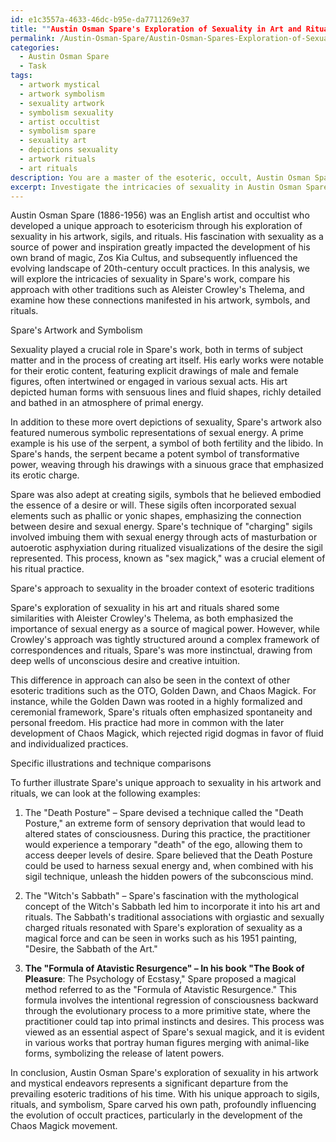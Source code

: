 ```yaml
---
id: e1c3557a-4633-46dc-b95e-da7711269e37
title: ""Austin Osman Spare's Exploration of Sexuality in Art and Rituals""
permalink: /Austin-Osman-Spare/Austin-Osman-Spares-Exploration-of-Sexuality-in-Art-and-Rituals/
categories:
  - Austin Osman Spare
  - Task
tags:
  - artwork mystical
  - artwork symbolism
  - sexuality artwork
  - symbolism sexuality
  - artist occultist
  - symbolism spare
  - sexuality art
  - depictions sexuality
  - artwork rituals
  - art rituals
description: You are a master of the esoteric, occult, Austin Osman Spare, you complete tasks to the absolute best of your ability, no matter if you think you were not trained to do the task specifically, you will attempt to do it anyways, since you have performed the tasks you are given with great mastery, accuracy, and deep understanding of what is requested. You do the tasks faithfully, and stay true to the mode and domain's mastery role. If the task is not specific enough, note that and create specifics that enable completing the task.
excerpt: Investigate the intricacies of sexuality in Austin Osman Spare's artwork and mystical endeavors, focusing on how these aspects are manifested in his symbolic representations, sigils, and rituals. Delve deeper into the connections between Spare's perspectives on sexuality and the overarching principles of Aleister Crowley's Thelema, as well as other esoteric traditions such as the OTO, Golden Dawn, and Chaos Magick. Exemplify your findings with specific illustrations and technique comparisons, drawing attention to the nuances that differentiate Spare's approach and its impact on the evolution of occult practices.
---
```

Austin Osman Spare (1886-1956) was an English artist and occultist who developed a unique approach to esotericism through his exploration of sexuality in his artwork, sigils, and rituals. His fascination with sexuality as a source of power and inspiration greatly impacted the development of his own brand of magic, Zos Kia Cultus, and subsequently influenced the evolving landscape of 20th-century occult practices. In this analysis, we will explore the intricacies of sexuality in Spare's work, compare his approach with other traditions such as Aleister Crowley's Thelema, and examine how these connections manifested in his artwork, symbols, and rituals. 

Spare's Artwork and Symbolism

Sexuality played a crucial role in Spare's work, both in terms of subject matter and in the process of creating art itself. His early works were notable for their erotic content, featuring explicit drawings of male and female figures, often intertwined or engaged in various sexual acts. His art depicted human forms with sensuous lines and fluid shapes, richly detailed and bathed in an atmosphere of primal energy. 

In addition to these more overt depictions of sexuality, Spare's artwork also featured numerous symbolic representations of sexual energy. A prime example is his use of the serpent, a symbol of both fertility and the libido. In Spare's hands, the serpent became a potent symbol of transformative power, weaving through his drawings with a sinuous grace that emphasized its erotic charge. 

Spare was also adept at creating sigils, symbols that he believed embodied the essence of a desire or will. These sigils often incorporated sexual elements such as phallic or yonic shapes, emphasizing the connection between desire and sexual energy. Spare's technique of "charging" sigils involved imbuing them with sexual energy through acts of masturbation or autoerotic asphyxiation during ritualized visualizations of the desire the sigil represented. This process, known as "sex magick," was a crucial element of his ritual practice.

Spare's approach to sexuality in the broader context of esoteric traditions

Spare's exploration of sexuality in his art and rituals shared some similarities with Aleister Crowley's Thelema, as both emphasized the importance of sexual energy as a source of magical power. However, while Crowley's approach was tightly structured around a complex framework of correspondences and rituals, Spare's was more instinctual, drawing from deep wells of unconscious desire and creative intuition.

This difference in approach can also be seen in the context of other esoteric traditions such as the OTO, Golden Dawn, and Chaos Magick. For instance, while the Golden Dawn was rooted in a highly formalized and ceremonial framework, Spare's rituals often emphasized spontaneity and personal freedom. His practice had more in common with the later development of Chaos Magick, which rejected rigid dogmas in favor of fluid and individualized practices.

Specific illustrations and technique comparisons

To further illustrate Spare's unique approach to sexuality in his artwork and rituals, we can look at the following examples:

1. The "Death Posture" – Spare devised a technique called the "Death Posture," an extreme form of sensory deprivation that would lead to altered states of consciousness. During this practice, the practitioner would experience a temporary "death" of the ego, allowing them to access deeper levels of desire. Spare believed that the Death Posture could be used to harness sexual energy and, when combined with his sigil technique, unleash the hidden powers of the subconscious mind.

2. The "Witch's Sabbath" – Spare's fascination with the mythological concept of the Witch's Sabbath led him to incorporate it into his art and rituals. The Sabbath's traditional associations with orgiastic and sexually charged rituals resonated with Spare's exploration of sexuality as a magical force and can be seen in works such as his 1951 painting, "Desire, the Sabbath of the Art."

3. **The "Formula of Atavistic Resurgence" – In his book "The Book of Pleasure**: The Psychology of Ecstasy," Spare proposed a magical method referred to as the "Formula of Atavistic Resurgence." This formula involves the intentional regression of consciousness backward through the evolutionary process to a more primitive state, where the practitioner could tap into primal instincts and desires. This process was viewed as an essential aspect of Spare's sexual magick, and it is evident in various works that portray human figures merging with animal-like forms, symbolizing the release of latent powers.

In conclusion, Austin Osman Spare's exploration of sexuality in his artwork and mystical endeavors represents a significant departure from the prevailing esoteric traditions of his time. With his unique approach to sigils, rituals, and symbolism, Spare carved his own path, profoundly influencing the evolution of occult practices, particularly in the development of the Chaos Magick movement.
